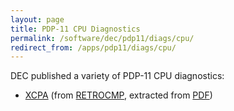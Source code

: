 ```yaml
---
layout: page
title: PDP-11 CPU Diagnostics
permalink: /software/dec/pdp11/diags/cpu/
redirect_from: /apps/pdp11/diags/cpu/
---
```


DEC published a variety of PDP-11 CPU diagnostics:

* [XCPA](XCPA.mac) (from [RETROCMP](http://www.retrocmp.com/images/stories/joerg/pdp11_diagnostic_database/resourcefiles/set0/AC-E664G-MC_CXCPAG_Processor_Test_Sep78.mac), extracted from [PDF](http://bitsavers.org/pdf/dec/pdp11/xxdp/x11_listings/AC-E664G-MC_CXCPAG0-Processor-test_Sep78.pdf))

